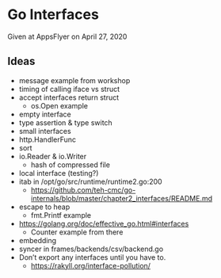 # Go Interfaces

Given at AppsFlyer on April 27, 2020


## Ideas

- message example from workshop
- timing of calling iface vs struct
- accept interfaces return struct
    - os.Open example
- empty interface
- type assertion & type switch
- small interfaces
- http.HandlerFunc
- sort
- io.Reader & io.Writer
    - hash of compressed file
- local interface (testing?)
- itab in /opt/go/src/runtime/runtime2.go:200
    - https://github.com/teh-cmc/go-internals/blob/master/chapter2_interfaces/README.md
- escape to heap
    - fmt.Printf example
- https://golang.org/doc/effective_go.html#interfaces
    - Counter example from there
- embedding
- syncer in frames/backends/csv/backend.go
- Don’t export any interfaces until you have to.
    - https://rakyll.org/interface-pollution/


